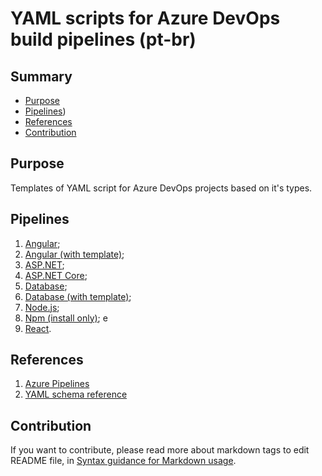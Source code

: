 # YAML scripts for Azure DevOps build pipelines (pt-br)

## Summary
* [Purpose](#purpose)
* [Pipelines](#pipelines))
* [References](#references)
* [Contribution](#contribution)

## Purpose
Templates of YAML script for Azure DevOps projects based on it's types.

## Pipelines
1.	[Angular](https://github.com/renanlq/azure-pipelines/blob/master/src/angular.yml);
2.	[Angular (with template)](https://github.com/renanlq/azure-pipelines/blob/master/src/angular-template.yml);
3.  [ASP.NET](https://github.com/renanlq/azure-pipelines/blob/master/src/aspnet.yml);
4.	[ASP.NET Core](https://github.com/renanlq/azure-pipelines/blob/master/src/aspnetcore.yml);
5.	[Database](https://github.com/renanlq/azure-pipelines/blob/master/src/database-ssdt.yml);
6.	[Database (with template)](https://github.com/renanlq/azure-pipelines/blob/master/src/database-ssdt-template.yml);
7.	[Node.js](https://github.com/renanlq/azure-pipelines/blob/master/src/nodejs.yml);
8.	[Npm (install only)](https://github.com/renanlq/azure-pipelines/blob/master/src/npm.yml); e
9.	[React](https://github.com/renanlq/azure-pipelines/blob/master/src/react.yml).

## References
1. [Azure Pipelines](https://docs.microsoft.com/en-us/azure/devops/pipelines/?view=azure-devops)
2. [YAML schema reference](https://aka.ms/yaml)

## Contribution
If you want to contribute, please read more about markdown tags to edit README file, in [Syntax guidance for Markdown usage](https://docs.microsoft.com/en-us/vsts/project/wiki/markdown-guidance?view=vsts).
